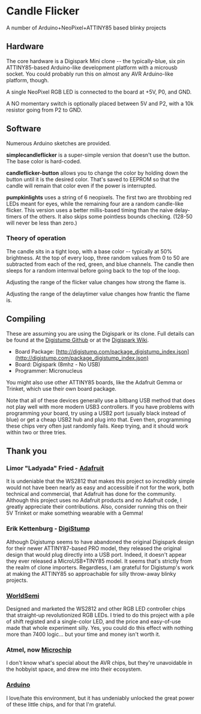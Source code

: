 # Candle Flicker
A number of Arduino+NeoPixel+ATTINY85 based blinky projects

## Hardware
The core hardware is a Digispark Mini clone -- the typically-blue, six pin ATTINY85-based Arduino-like development platform with a microusb socket. You could probably run this on almost any AVR Arduino-like platform, though.

A single NeoPixel RGB LED is connected to the board at +5V, P0, and GND. 

A NO momentary switch is optionally placed between 5V and P2, with a 10k resistor going from P2 to GND.

## Software
Numerous Arduino sketches are provided.

**simplecandleflicker** is a super-simple version that doesn't use the button. The base color is hard-coded.

**candleflicker-button** allows you to change the color by holding down the button until it is the desired color. That's saved to EEPROM so that the candle will remain that color even if the power is interrupted.

**pumpkinlights** uses a string of 6 neopixels. The first two are throbbing red LEDs meant for eyes, while the remaining four are a random candle-like flicker. This version uses a better millis-based timing than the naive delay-timers of the others. It also skips some pointless bounds checking. (128-50 will never be less than zero.)


### Theory of operation
The candle sits in a tight loop, with a base color -- typically at 50% brightness. At the top of every loop, three random values from 0 to 50 are subtracted from each of the red, green, and blue channels. The candle then sleeps for a random internval before going back to the top of the loop.

Adjusting the range of the flicker value changes how strong the flame is.

Adjusting the range of the delaytimer value changes how frantic the flame is. 


## Compiling
These are assuming you are using the Digispark or its clone. Full details can be found at the [Digistump Github](https://github.com/digistump/DigistumpArduino) or at the [Digispark Wiki](http://digistump.com/wiki/digispark).

 * Board Package: [http://digistump.com/package_digistump_index.json](http://digistump.com/package_digistump_index.json)
 * Board: Digispark (8mhz - No USB)
 * Programmer: Micronucleus

You might also use other ATTINY85 boards, like the Adafruit Gemma or Trinket, which use their own board package.

Note that all of these devices generally use a bitbang USB method that does not play well with more modern USB3 controllers. If you have problems with programming your board, try using a USB2 port (usually black instead of blue) or get a cheap USB2 hub and plug into that.  Even then, programming these chips very often just randomly fails. Keep trying, and it should work within two or three tries.


## Thank you

### Limor "Ladyada" Fried - [Adafruit](https://adafruit.com)
It is undeniable that the WS2812 that makes this project so incredibly simple would not have been nearly as easy and accessible if not for the work, both technical and commercial, that Adafruit has done for the community. Although this project uses no Adafruit products and no Adafruit code, I greatly appreciate their contributions. Also, consider running this on their 5V Trinket or make something wearable with a Gemma!

### Erik Kettenburg - [DigiStump](http://digistump.com)
Although Digistump seems to have abandoned the original Digispark design for their newer ATTINY87-based PRO model, they released the original design that would plug directly into a USB port. Indeed, it doesn't appear they ever released a MicroUSB+TINY85 model. It seems that's strictly from the realm of clone importers. Regardless, I am grateful for Digistump's work at making the ATTINY85 so approachable for silly throw-away blinky projects.

### [WorldSemi](http://www.world-semi.com/)
Designed and marketed the WS2812 and other RGB LED controller chips that straight-up revolutionized RGB LEDs. I tried to do this project with a pile of shift registed and a single-color LED, and the price and easy-of-use made that whole experiment silly. Yes, you could do this effect with nothing more than 7400 logic... but your time and money isn't worth it.

### Atmel, now [Microchip](http://www.microchip.com/)
I don't know what's special about the AVR chips, but they're unavoidable in the hobbyist space, and drew me into their ecosystem.

### [Arduino](https://www.arduino.cc/)
I love/hate this environment, but it has undeniably unlocked the great power of these little chips, and for that I'm grateful.




